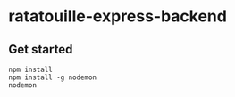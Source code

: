 # ratatouille-express-backend

## Get started
<code>npm install</code><br>
<code>npm install -g nodemon</code><br>
<code>nodemon</code>
